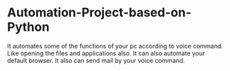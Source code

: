 # Automation-Project-based-on-Python
It automates some of the functions of your pc according to voice command. Like opening the files and applications also. It can also automate your default browser. It also can send mail by your voice command.
